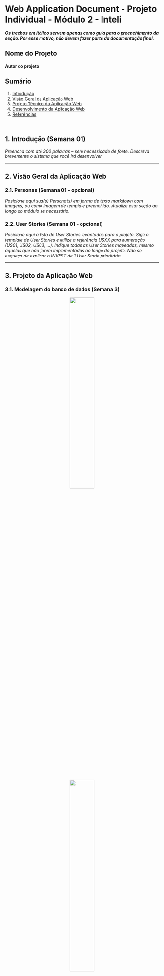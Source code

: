 # Web Application Document - Projeto Individual - Módulo 2 - Inteli

**_Os trechos em itálico servem apenas como guia para o preenchimento da seção. Por esse motivo, não devem fazer parte da documentação final._**

## Nome do Projeto

#### Autor do projeto

## Sumário

1. [Introdução](#c1)  
2. [Visão Geral da Aplicação Web](#c2)  
3. [Projeto Técnico da Aplicação Web](#c3)  
4. [Desenvolvimento da Aplicação Web](#c4)  
5. [Referências](#c5)  

<br>

## <a name="c1"></a>1. Introdução (Semana 01)

*Preencha com até 300 palavras – sem necessidade de fonte.*
*Descreva brevemente o sistema que você irá desenvolver.*

---

## <a name="c2"></a>2. Visão Geral da Aplicação Web

### 2.1. Personas (Semana 01 - opcional)

*Posicione aqui sua(s) Persona(s) em forma de texto markdown com imagens, ou como imagem de template preenchido. Atualize esta seção ao longo do módulo se necessário.*

### 2.2. User Stories (Semana 01 - opcional)

*Posicione aqui a lista de User Stories levantadas para o projeto. Siga o template de User Stories e utilize a referência USXX para numeração (US01, US02, US03, ...). Indique todas as User Stories mapeadas, mesmo aquelas que não forem implementadas ao longo do projeto. Não se esqueça de explicar o INVEST de 1 User Storie prioritária.*

---

## <a name="c3"></a>3. Projeto da Aplicação Web

### 3.1. Modelagem do banco de dados  (Semana 3)

<p align= "center">
  <img src="https://res.cloudinary.com/dibnfst0j/image/upload/v1746819717/mermaid_tynfls.jpg" border="0" width="40%" height="40%">
</p>

<p align= "center">
  <img src="https://res.cloudinary.com/dibnfst0j/image/upload/v1746819721/Untitled_xnuift.png" border="0" width="40%" height="40%">
</p>

```javascript
Table users {
  id int [pk, increment] // Primary Key
  name varchar
  email varchar [unique]
  password varchar
  created_at datetime
}

Table categories {
  id int [pk, increment]
  name varchar
  user_id int [ref: > users.id] // Cada categoria pertence a um usuário
}

Table tasks {
  id int [pk, increment]
  title varchar
  description text
  status varchar // Ex: 'pendente', 'em andamento', 'concluída'
  due_date date
  created_at datetime
  user_id int [ref: > users.id] // Tarefa criada por um usuário
  category_id int [ref: > categories.id] // Categoria da tarefa
}

// .SQL

```

### 3.1.1 BD e Models (Semana 5)
O sistema implementa os seguintes Models:

User
Representa um usuário do sistema.,
Campos:
id: UUID, identificador único do usuário.,
username: Nome de usuário, string única e obrigatória.,
email: E-mail do usuário, string única e obrigatória.,
password: Senha do usuário, string obrigatória.,
created_at: Data de criação do usuário.,
,
,

Task
Representa uma tarefa criada por um usuário.,
Campos:
id: UUID, identificador único da tarefa.,
title: Título da tarefa, string obrigatória.,
description: Descrição da tarefa, texto opcional.,
completed: Status de conclusão, booleano (padrão: false).,
userId: UUID do usuário ao qual a tarefa pertence (chave estrangeira).,
created_at: Data de criação da tarefa.

### 3.2. Arquitetura (Semana 5)

O sistema segue o padrão arquitetural MVC (Model-View-Controller) com separação clara de responsabilidades:

Model: Representa os dados e regras de negócio. Exemplo: User.js e Task.js em /models.,
Service: Camada intermediária que implementa a lógica de negócio e faz a ponte entre os controllers e o banco de dados. Exemplo: userService.js e taskService.js em /services.,
Controller: Recebe as requisições HTTP, chama os serviços necessários e retorna as respostas. Exemplo: userController.js e taskController.js em /controllers.,
Routes: Define os endpoints da API e encaminha as requisições para os controllers. Exemplo: userRoutes.js, taskRoutes.js, frontRoutes.js em /routes.,
View: Interface HTML estática servida por Express, localizada em /views.,

O fluxo de dados ocorre da seguinte forma:

O usuário faz uma requisição HTTP para um endpoint definido em /routes.,
O controller correspondente processa a requisição e chama o service adequado.,
O service executa a lógica de negócio e interage com o banco de dados via /config/db.js.,
O resultado é retornado ao controller, que envia a resposta ao usuário.

(*atualizar dps*)

*Posicione aqui o diagrama de arquitetura da sua solução de aplicação web. Atualize sempre que necessário.*

**Instruções para criação do diagrama de arquitetura**  
- **Model**: A camada que lida com a lógica de negócios e interage com o banco de dados.
- **View**: A camada responsável pela interface de usuário.
- **Controller**: A camada que recebe as requisições, processa as ações e atualiza o modelo e a visualização.
  
*Adicione as setas e explicações sobre como os dados fluem entre o Model, Controller e View.*

### 3.3. Wireframes (Semana 03 - opcional)

*Posicione aqui as imagens do wireframe construído para sua solução e, opcionalmente, o link para acesso (mantenha o link sempre público para visualização).*

### 3.4. Guia de estilos (Semana 05 - opcional)

*Descreva aqui orientações gerais para o leitor sobre como utilizar os componentes do guia de estilos de sua solução.*


### 3.5. Protótipo de alta fidelidade (Semana 05 - opcional)

*Posicione aqui algumas imagens demonstrativas de seu protótipo de alta fidelidade e o link para acesso ao protótipo completo (mantenha o link sempre público para visualização).*

### 3.6. WebAPI e endpoints (Semana 05)

http://localhost:3000/documentation/

POST /api/users/register — Registrar novo usuário,
POST /api/users/login — Login de usuário,
GET /api/users — Listar todos os usuários,
GET /api/users/:id — Buscar usuário por ID,
DELETE /api/users/:id — Remover usuário,

POST /api/tasks — Criar nova tarefa,
DELETE /api/tasks/:taskId — Remover tarefa,
PATCH /api/tasks/:taskId/complete — Marcar tarefa como concluída,
GET /api/tasks/user/:userId — Listar tarefas de um usuário

### 3.7 Interface e Navegação (Semana 07)

*Descreva e ilustre aqui o desenvolvimento do frontend do sistema web, explicando brevemente o que foi entregue em termos de código e sistema. Utilize prints de tela para ilustrar.*

---

## <a name="c4"></a>4. Desenvolvimento da Aplicação Web (Semana 8)

### 4.1 Demonstração do Sistema Web (Semana 8)

*VIDEO: Insira o link do vídeo demonstrativo nesta seção*
*Descreva e ilustre aqui o desenvolvimento do sistema web completo, explicando brevemente o que foi entregue em termos de código e sistema. Utilize prints de tela para ilustrar.*

### 4.2 Conclusões e Trabalhos Futuros (Semana 8)

*Indique pontos fortes e pontos a melhorar de maneira geral.*
*Relacione também quaisquer outras ideias que você tenha para melhorias futuras.*



## <a name="c5"></a>5. Referências

_Incluir as principais referências de seu projeto, para que o leitor possa consultar caso ele se interessar em aprofundar._<br>

---
---